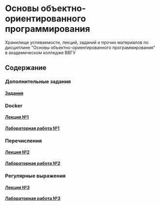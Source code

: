 # Основы объектно-ориентированного программирования
Хранилище успеваемости, лекций, заданий и прочих материалов по дисциплине "Основы объектно-ориентированного программирования" в академическом колледже ВВГУ

## Содержание

### Дополнительные задания

#### [Задания](labs/tasks.md)

### Docker

#### [Лекция №1](lecs/lec1.md)
#### [Лабораторная работа №1](labs/lab1.md)

### Перечисления

#### [Лекция №2](lecs/lec2.ipynb)
#### [Лабораторная работа №2](labs/lab2.md)

### Регулярные выражения

#### [Лекция №3](lecs/lec3.ipynb)
#### [Лабораторная работа №3](labs/lab3.md)
